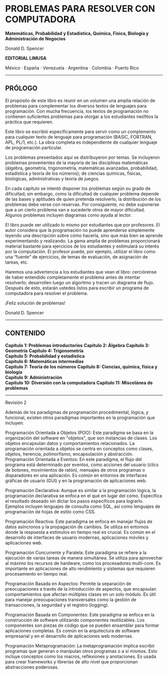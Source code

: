 
# PROBLEMAS PARA RESOLVER CON COMPUTADORA

**Matemáticas, Probabilidad y Estadística, Química, Física, Biología y Administración de Negocios**

Donald D. Spencer

**EDITORIAL LIMUSA**

México · España · Venezuela · Argentina · Colombia · Puerto Rico

---

## PRÓLOGO

El propósito de este libro es reunir en un volumen una amplia relación de problemas para complementar los diversos textos de lenguajes para programación. Con mucha frecuencia, los textos de programación no contienen suficientes problemas para otorgar a los estudiantes neófitos la práctica que requieren.

Este libro se escribió específicamente para servir como un complemento para cualquier texto de lenguaje para programación (BASIC, FORTRAN, APL, PL/1, etc.). La obra completa es independiente de cualquier lenguaje de programación particular.

Los problemas presentados aquí se distribuyeron por temas. Se incluyeron problemas provenientes de la mayoría de las disciplinas matemáticas (álgebra, geometría, trigonometría, matemáticas avanzadas, probabilidad, estadística y teoría de los números); de ciencias químicas, físicas, biológicas, administrativas y teoría de juegos.

En cada capítulo se intentó disponer los problemas según su grado de dificultad; sin embargo, como la dificultad de cualquier problema depende de las bases y aptitudes de quien pretenda resolverlo, la distribución de los problemas debe verse con reservas. Por consiguiente, no debe suponerse que a un cierto problema van a sucederle otros de mayor dificultad. Algunos problemas incluyen diagramas como ayuda al lector.

El libro puede ser utilizado lo mismo por estudiantes que por profesores. El autor considera que la programación no puede aprenderse simplemente leyendo una descripción sobre cómo hacerla, sino que más bien se aprende experimentando y realizando. La gama amplia de problemas proporcionará material bastante para ejercicios de los estudiantes y estimulará su interés por la computación. El profesor puede, por ejemplo, utilizar el libro como una “fuente” de ejercicios, de temas de evaluación, de asignación de tareas, etc.

Haremos una advertencia a los estudiantes que vean el libro: cerciórense de haber entendido completamente el problema antes de intentar resolverlo; desarrollen luego un algoritmo y tracen un diagrama de flujo. Después de esto, estarán ustedes listos para escribir un programa de computadora para resolver el problema.

¡Feliz solución de problemas!

Donald D. Spencer

---

## CONTENIDO

**Capítulo 1: Problemas introductorios** 
**Capítulo 2: Álgebra** 
**Capítulo 3: Geometría** 
**Capítulo 4: Trigonometría**  
**Capítulo 5: Probabilidad y estadística**  
**Capítulo 6: Matemáticas intermedias**  
**Capítulo 7: Teoría de los números** 
**Capítulo 8: Ciencias, química, física y biología**  
**Capítulo 9: Administración**  
**Capítulo 10: Diversión con la computadora** 
**Capítulo 11: Miscelánea de problemas** 

---


Revisión 2

Además de los paradigmas de programación procedimental, lógica, y funcional, existen otros paradigmas importantes en la programación que incluyen:

Programación Orientada a Objetos (POO):
Este paradigma se basa en la organización del software en "objetos", que son instancias de clases. Los objetos encapsulan datos y comportamientos relacionados.
La programación orientada a objetos se centra en conceptos como clases, objetos, herencia, polimorfismo, encapsulación y abstracción.
Programación Orientada a Eventos:
En este paradigma, el flujo del programa está determinado por eventos, como acciones del usuario (clics de botones, movimientos de ratón), mensajes de otros programas o disparadores en una aplicación.
Es común en entornos de interfaces gráficas de usuario (GUI) y en la programación de aplicaciones web.

Programación Declarativa:
Aunque es similar a la programación lógica, la programación declarativa se enfoca en el qué en lugar del cómo. Especifica el resultado deseado sin dictar los pasos específicos para lograrlo.
Ejemplos incluyen lenguajes de consulta como SQL, así como lenguajes de programación de hojas de estilo como CSS.

Programación Reactiva:
Este paradigma se enfoca en manejar flujos de datos asíncronos y la propagación de cambios. Se utiliza en entornos donde la respuesta a estímulos en tiempo real es crucial.
Es común en el desarrollo de interfaces de usuario modernas, aplicaciones móviles y aplicaciones web.


Programación Concurrente y Paralela:
Este paradigma se refiere a la ejecución de varias tareas de manera simultánea. Se utiliza para aprovechar al máximo los recursos de hardware, como los procesadores multi-core.
Es importante en aplicaciones de alto rendimiento y sistemas que requieren procesamiento en tiempo real.

Programación Basada en Aspectos:
Permite la separación de preocupaciones a través de la introducción de aspectos, que encapsulan comportamientos que afectan múltiples clases en un solo módulo.
Es útil para manejar preocupaciones transversales como la gestión de transacciones, la seguridad y el registro (logging).

Programación Basada en Componentes:
Este paradigma se enfoca en la construcción de software utilizando componentes reutilizables. Los componentes son piezas de código que se pueden ensamblar para formar aplicaciones completas.
Es común en la arquitectura de software empresarial y en el desarrollo de aplicaciones web modernas.

Programación Metaprogramación:
La metaprogramación implica escribir programas que generan o manipulan otros programas o a sí mismos. Esto incluye conceptos como los macros, reflexiones y anotaciones.
Es usada para crear frameworks y librerías de alto nivel que proporcionan abstracciones poderosas.
